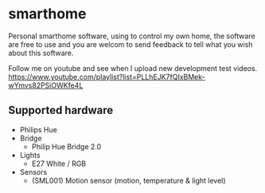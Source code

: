 # smarthome
Personal smarthome software, using to control my own home, the software are free to use and you are welcom to send feedback to tell what you wish about this software.

Follow me on youtube and see when I upload new development test videos. https://www.youtube.com/playlist?list=PLLhEJK7fQIxBMek-wYmvs82PSiOWKfe4L

## Supported hardware
- Philips Hue
 - Bridge
   - Philip Hue Bridge 2.0
 - Lights
   - E27 White / RGB
 - Sensors
   - (SML001) Motion sensor (motion, temperature & light level)
